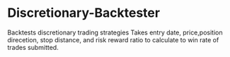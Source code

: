 # Discretionary-Backtester
Backtests discretionary trading strategies
Takes entry date, price,position direcetion, stop distance, and risk reward ratio to calculate to win rate of trades submitted.
